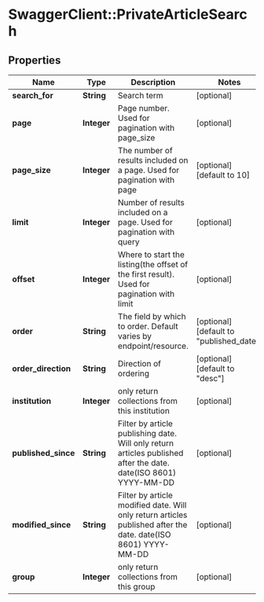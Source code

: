# SwaggerClient::PrivateArticleSearch

## Properties
Name | Type | Description | Notes
------------ | ------------- | ------------- | -------------
**search_for** | **String** | Search term | [optional] 
**page** | **Integer** | Page number. Used for pagination with page_size | [optional] 
**page_size** | **Integer** | The number of results included on a page. Used for pagination with page | [optional] [default to 10]
**limit** | **Integer** | Number of results included on a page. Used for pagination with query | [optional] 
**offset** | **Integer** | Where to start the listing(the offset of the first result). Used for pagination with limit | [optional] 
**order** | **String** | The field by which to order. Default varies by endpoint/resource. | [optional] [default to &quot;published_date&quot;]
**order_direction** | **String** | Direction of ordering | [optional] [default to &quot;desc&quot;]
**institution** | **Integer** | only return collections from this institution | [optional] 
**published_since** | **String** | Filter by article publishing date. Will only return articles published after the date. date(ISO 8601) YYYY-MM-DD | [optional] 
**modified_since** | **String** | Filter by article modified date. Will only return articles published after the date. date(ISO 8601) YYYY-MM-DD | [optional] 
**group** | **Integer** | only return collections from this group | [optional] 


